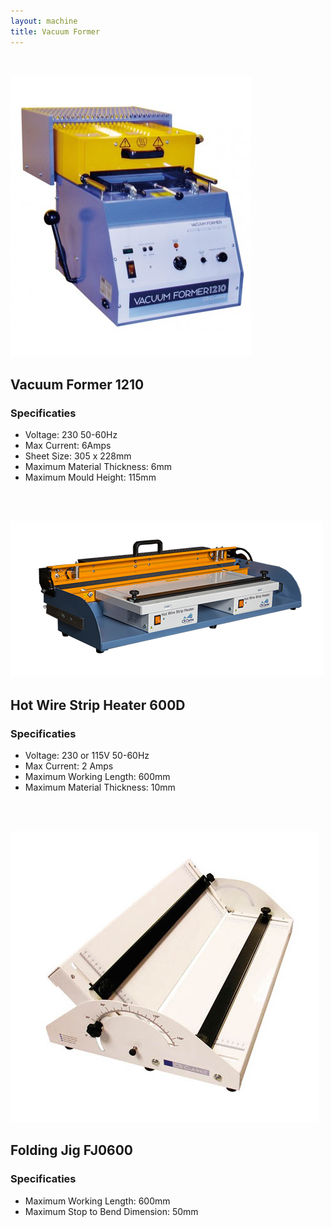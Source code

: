 ```yaml
---
layout: machine
title: Vacuum Former
---
```


<br/>

![](img/1210.jpg)

## Vacuum Former 1210 

### Specificaties

- Voltage: 230 50-60Hz
- Max Current: 6Amps
- Sheet Size: 305 x 228mm
- Maximum Material Thickness: 6mm
- Maximum Mould Height: 115mm

<br/>
<br/>

![](img/hot-wire-strip.png)

## Hot Wire Strip Heater 600D

### Specificaties

- Voltage: 230 or 115V 50-60Hz
- Max Current: 2 Amps
- Maximum Working Length: 600mm
- Maximum Material Thickness: 10mm

<br/>
<br/>

![](img/folding-jig.jpg)

## Folding Jig FJ0600

### Specificaties

- Maximum Working Length: 600mm
- Maximum Stop to Bend Dimension: 50mm





